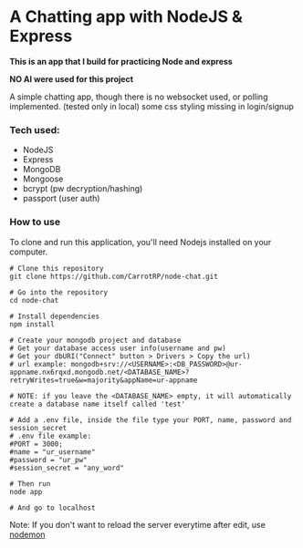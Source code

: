 # A Chatting app with NodeJS & Express

**This is an app that I build for practicing Node and express**

**NO AI were used for this project**

A simple chatting app, though there is no websocket used, or polling implemented. (tested only in local)
some css styling missing in login/signup

### Tech used:
- NodeJS
- Express
- MongoDB
- Mongoose
- bcrypt (pw decryption/hashing)
- passport (user auth)

### How to use

To clone and run this application, you'll need Nodejs installed on your computer.

```
# Clone this repository
git clone https://github.com/CarrotRP/node-chat.git

# Go into the repository
cd node-chat

# Install dependencies
npm install

# Create your mongodb project and database
# Get your database access user info(username and pw)
# Get your dbURI("Connect" button > Drivers > Copy the url)
# url example: mongodb+srv://<USERNAME>:<DB_PASSWORD>@ur-appname.nx6rqxd.mongodb.net/<DATABASE_NAME>?retryWrites=true&w=majority&appName=ur-appname

# NOTE: if you leave the <DATABASE_NAME> empty, it will automatically create a database name itself called 'test'

# Add a .env file, inside the file type your PORT, name, password and session_secret
# .env file example:
#PORT = 3000;
#name = "ur_username"
#password = "ur_pw"
#session_secret = "any_word"

# Then run
node app

# And go to localhost
```

Note: If you don't want to reload the server everytime after edit, use [nodemon](https://www.npmjs.com/package/nodemon)
